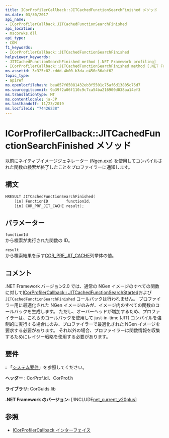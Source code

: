 ```yaml
---
title: ICorProfilerCallback::JITCachedFunctionSearchFinished メソッド
ms.date: 03/30/2017
api_name:
- ICorProfilerCallback.JITCachedFunctionSearchFinished
api_location:
- mscorwks.dll
api_type:
- COM
f1_keywords:
- ICorProfilerCallback::JITCachedFunctionSearchFinished
helpviewer_keywords:
- JITCachedFunctionSearchFinished method [.NET Framework profiling]
- ICorProfilerCallback::JITCachedFunctionSearchFinished method [.NET Framework profiling]
ms.assetid: 3c325c82-cddd-4b00-b3da-e450c36abf62
topic_type:
- apiref
ms.openlocfilehash: bea857f65081432eb3f5501c75af6d13805c76d7
ms.sourcegitcommit: 9a39f2a06f110c9c7ca54ba216900d038aa14ef3
ms.translationtype: MT
ms.contentlocale: ja-JP
ms.lasthandoff: 11/23/2019
ms.locfileid: "74426238"
---
```

# <a name="icorprofilercallbackjitcachedfunctionsearchfinished-method"></a>ICorProfilerCallback::JITCachedFunctionSearchFinished メソッド
以前にネイティブイメージジェネレーター (Ngen.exe) を使用してコンパイルされた関数の検索が終了したことをプロファイラーに通知します。  
  
## <a name="syntax"></a>構文  
  
```cpp  
HRESULT JITCachedFunctionSearchFinished(  
    [in] FunctionID        functionId,  
    [in] COR_PRF_JIT_CACHE result);  
```  
  
## <a name="parameters"></a>パラメーター  
 `functionId`  
 から検索が実行された関数の ID。  
  
 `result`  
 から検索結果を示す[COR_PRF_JIT_CACHE](../../../../docs/framework/unmanaged-api/profiling/cor-prf-jit-cache-enumeration.md)列挙体の値。  
  
## <a name="remarks"></a>コメント  
 .NET Framework バージョン2.0 では、通常の NGen イメージのすべての関数に対して[ICorProfilerCallback:: JITCachedFunctionSearchStarted](../../../../docs/framework/unmanaged-api/profiling/icorprofilercallback-jitcachedfunctionsearchstarted-method.md)および `JITCachedFunctionSearchFinished` コールバックは行われません。 プロファイラー用に最適化された NGen イメージのみが、イメージ内のすべての関数のコールバックを生成します。 ただし、オーバーヘッドが増加するため、プロファイラーは、これらのコールバックを使用して just-in-time (JIT) コンパイルを強制的に実行する場合にのみ、プロファイラーで最適化された NGen イメージを要求する必要があります。 それ以外の場合、プロファイラーは関数情報を収集するためにレイジー戦略を使用する必要があります。  
  
## <a name="requirements"></a>要件  
 **:** 「[システム要件](../../../../docs/framework/get-started/system-requirements.md)」を参照してください。  
  
 **ヘッダー** : CorProf.idl、CorProf.h  
  
 **ライブラリ:** CorGuids.lib  
  
 **.NET Framework のバージョン:** [!INCLUDE[net_current_v20plus](../../../../includes/net-current-v20plus-md.md)]  
  
## <a name="see-also"></a>参照

- [ICorProfilerCallback インターフェイス](../../../../docs/framework/unmanaged-api/profiling/icorprofilercallback-interface.md)
